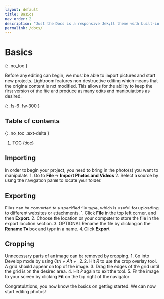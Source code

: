 ```yaml
---
layout: default
title: Basics
nav_order: 2
description: "Just the Docs is a responsive Jekyll theme with built-in search that is easily customizable and hosted on GitHub Pages."
permalink: /docs/
---
```


# Basics
{: .no_toc }


Before any editing can begin, we must be able to import pictures and start new projects. Lightroom features non-destructive editing which means that the original content is not modified. This allows for the ability to keep the first version of the file and produce as many edits and manipulations as desired.

{: .fs-6 .fw-300 }

## Table of contents
{: .no_toc .text-delta }

1. TOC
{:toc}

## Importing
In order to begin your project, you need to bring in the photo(s) you want to manipulate.
    1. Go to **File** -> **Import Photos and Videos**
    2. Select a source by using the navigation panel to locate your folder.

## Exporting
Files can be converted to a specified file type, which is useful for uploading to different websites or attachments.
    1. Click **File** in the top left corner, and then **Export**.
    2. Choose the location on your computer to store the file in the export location section.
    3. OPTIONAL  Rename the file by clicking on the **Rename To** box and type in a name.
    4. Click **Export**.
    
## Cropping
Unnecessary parts of an image can be removed by cropping.
    1. Go into Develop mode by using _Ctrl_ _+_ _Alt_ _+_ _2. 
    2. Hit _R_ to use the crop overlay tool. A grid should appear on top of the image.
    3. Drag the edges of the grid until the grid is on the desired area.
    4. Hit _R_ again to exit the tool.
    5. Fit the image to your screen by clicking **Fit** on the top right of the navigator


Congratulations, you now know the basics on getting started. We can now start editing photos!


